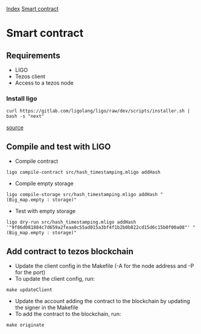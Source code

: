 [Index](../README.md) [Smart contract](./README.md)

# Smart contract

## Requirements

* LIGO
* Tezos client
* Access to a tezos node

### Install ligo

```
curl https://gitlab.com/ligolang/ligo/raw/dev/scripts/installer.sh | bash -s "next"
```
[source](https://ligolang.org/docs/next/intro/installation/)

## Compile and test with LIGO

* Compile contract
```
ligo compile-contract src/hash_timestamping.mligo addHash
```

* Compile empty storage
```
ligo compile-storage src/hash_timestamping.mligo addHash "(Big_map.empty : storage)"
```

* Test with empty storage
```
ligo dry-run src/hash_timestamping.mligo addHash '"9f86d081884c7d659a2feaa0c55ad015a3bf4f1b2b0b822cd15d6c15b0f00a08"' "(Big_map.empty : storage)"
```

## Add contract to tezos blockchain

* Update the client config in the Makefile (-A for the node address and -P for the port)
* To update the client config, run:
```
make updateClient
```
* Update the account adding the contract to the blockchain by updating the signer in the Makefile
* To add the contract to the blockchain, run:
```
make originate
```